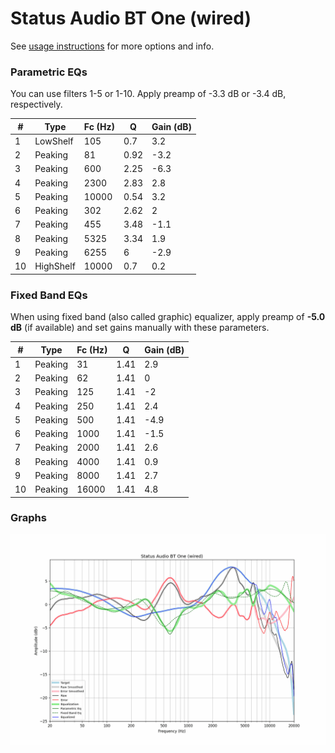 # Status Audio BT One (wired)
See [usage instructions](https://github.com/jaakkopasanen/AutoEq#usage) for more options and info.

### Parametric EQs
You can use filters 1-5 or 1-10. Apply preamp of -3.3 dB or -3.4 dB, respectively.

|   # | Type      |   Fc (Hz) |    Q |   Gain (dB) |
|-----|-----------|-----------|------|-------------|
|   1 | LowShelf  |       105 | 0.7  |         3.2 |
|   2 | Peaking   |        81 | 0.92 |        -3.2 |
|   3 | Peaking   |       600 | 2.25 |        -6.3 |
|   4 | Peaking   |      2300 | 2.83 |         2.8 |
|   5 | Peaking   |     10000 | 0.54 |         3.2 |
|   6 | Peaking   |       302 | 2.62 |         2   |
|   7 | Peaking   |       455 | 3.48 |        -1.1 |
|   8 | Peaking   |      5325 | 3.34 |         1.9 |
|   9 | Peaking   |      6255 | 6    |        -2.9 |
|  10 | HighShelf |     10000 | 0.7  |         0.2 |

### Fixed Band EQs
When using fixed band (also called graphic) equalizer, apply preamp of **-5.0 dB** (if available) and set gains manually with these parameters.

|   # | Type    |   Fc (Hz) |    Q |   Gain (dB) |
|-----|---------|-----------|------|-------------|
|   1 | Peaking |        31 | 1.41 |         2.9 |
|   2 | Peaking |        62 | 1.41 |         0   |
|   3 | Peaking |       125 | 1.41 |        -2   |
|   4 | Peaking |       250 | 1.41 |         2.4 |
|   5 | Peaking |       500 | 1.41 |        -4.9 |
|   6 | Peaking |      1000 | 1.41 |        -1.5 |
|   7 | Peaking |      2000 | 1.41 |         2.6 |
|   8 | Peaking |      4000 | 1.41 |         0.9 |
|   9 | Peaking |      8000 | 1.41 |         2.7 |
|  10 | Peaking |     16000 | 1.41 |         4.8 |

### Graphs
![](./Status%20Audio%20BT%20One%20(wired).png)
